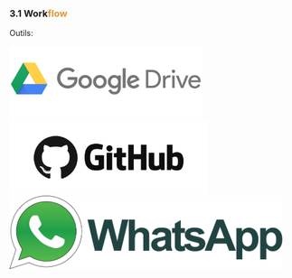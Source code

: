 ### 3.1 Work<span style="color:#E49436">flow</span>

<p class="fragment" align="left">Outils:</p>

<img class="fragment" src="/00illustrations/drive.png" height="130px" style="border: none; box-shadow: 0px 0px 0px #000">
<img class="fragment" src="/00illustrations/github.png" height="130px" style="border: none; box-shadow: 0px 0px 0px #000">
<img class="fragment" src="/00illustrations/whatsapp.png" height="130px" style="border: none; box-shadow: 0px 0px 0px #000">

